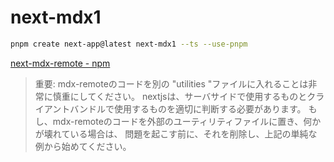 # next-mdx1

```bash
pnpm create next-app@latest next-mdx1 --ts --use-pnpm
```

[next-mdx-remote - npm](https://www.npmjs.com/package/next-mdx-remote)


> 重要: mdx-remoteのコードを別の "utilities "ファイルに入れることは非常に慎重にしてください。
nextjsは、サーバサイドで使用するものとクライアントバンドルで使用するものを適切に判断する必要があります。
もし、mdx-remoteのコードを外部のユーティリティファイルに置き、何かが壊れている場合は、
問題を起こす前に、それを削除し、上記の単純な例から始めてください。
